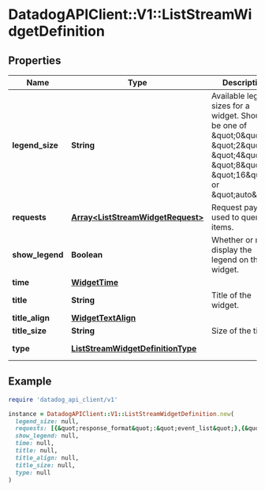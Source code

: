 # DatadogAPIClient::V1::ListStreamWidgetDefinition

## Properties

| Name | Type | Description | Notes |
| ---- | ---- | ----------- | ----- |
| **legend_size** | **String** | Available legend sizes for a widget. Should be one of \&quot;0\&quot;, \&quot;2\&quot;, \&quot;4\&quot;, \&quot;8\&quot;, \&quot;16\&quot;, or \&quot;auto\&quot;. | [optional] |
| **requests** | [**Array&lt;ListStreamWidgetRequest&gt;**](ListStreamWidgetRequest.md) | Request payload used to query items. |  |
| **show_legend** | **Boolean** | Whether or not to display the legend on this widget. | [optional] |
| **time** | [**WidgetTime**](WidgetTime.md) |  | [optional] |
| **title** | **String** | Title of the widget. | [optional] |
| **title_align** | [**WidgetTextAlign**](WidgetTextAlign.md) |  | [optional] |
| **title_size** | **String** | Size of the title. | [optional] |
| **type** | [**ListStreamWidgetDefinitionType**](ListStreamWidgetDefinitionType.md) |  | [default to &#39;list_stream&#39;] |

## Example

```ruby
require 'datadog_api_client/v1'

instance = DatadogAPIClient::V1::ListStreamWidgetDefinition.new(
  legend_size: null,
  requests: [{&quot;response_format&quot;:&quot;event_list&quot;},{&quot;columns&quot;:[{&quot;field&quot;:&quot;timestamp&quot;,&quot;width&quot;:&quot;auto&quot;}]},{&quot;query&quot;:{&quot;data_source&quot;:&quot;issue_stream&quot;,&quot;query_string&quot;:&quot;@data_source:APM&quot;}}],
  show_legend: null,
  time: null,
  title: null,
  title_align: null,
  title_size: null,
  type: null
)
```

